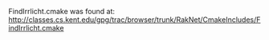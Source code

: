 FindIrrlicht.cmake was found at:
http://classes.cs.kent.edu/gpg/trac/browser/trunk/RakNet/CmakeIncludes/FindIrrlicht.cmake



